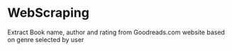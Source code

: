 # WebScraping
Extract Book name, author and rating from Goodreads.com website based on genre selected by user
